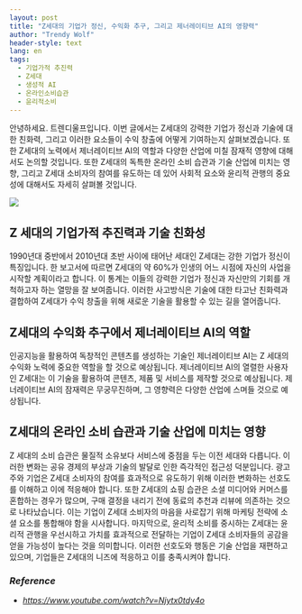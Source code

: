 ```yaml
---
layout: post
title: "Z세대의 기업가 정신, 수익화 추구, 그리고 제너레이티브 AI의 영향력"
author: "Trendy Wolf"
header-style: text
lang: en
tags:
  - 기업가적 추진력
  - Z세대
  - 생성적 AI
  - 온라인소비습관
  - 윤리적소비
---
```


안녕하세요. 트렌디울프입니다. 이번 글에서는 Z세대의 강력한 기업가 정신과 기술에 대한 친화력, 그리고 이러한 요소들이 수익 창출에 어떻게 기여하는지 살펴보겠습니다. 또한 Z세대의 노력에서 제너레이티브 AI의 역할과 다양한 산업에 미칠 잠재적 영향에 대해서도 논의할 것입니다. 또한 Z세대의 독특한 온라인 소비 습관과 기술 산업에 미치는 영향, 그리고 Z세대 소비자의 참여를 유도하는 데 있어 사회적 요소와 윤리적 관행의 중요성에 대해서도 자세히 살펴볼 것입니다.

<img
    src="https://i.ytimg.com/vi/Njytx0tdy4o/hqdefault.jpg"
/>


## Z 세대의 기업가적 추진력과 기술 친화성
1990년대 중반에서 2010년대 초반 사이에 태어난 세대인 Z세대는 강한 기업가 정신이 특징입니다. 한 보고서에 따르면 Z세대의 약 60%가 인생의 어느 시점에 자신의 사업을 시작할 계획이라고 합니다. 이 통계는 이들의 강력한 기업가 정신과 자신만의 기회를 개척하고자 하는 열망을 잘 보여줍니다. 이러한 사고방식은 기술에 대한 타고난 친화력과 결합하여 Z세대가 수익 창출을 위해 새로운 기술을 활용할 수 있는 길을 열어줍니다.

## Z세대의 수익화 추구에서 제너레이티브 AI의 역할
인공지능을 활용하여 독창적인 콘텐츠를 생성하는 기술인 제너레이티브 AI는 Z 세대의 수익화 노력에 중요한 역할을 할 것으로 예상됩니다. 제너레이티브 AI의 열렬한 사용자인 Z세대는 이 기술을 활용하여 콘텐츠, 제품 및 서비스를 제작할 것으로 예상됩니다. 제너레이티브 AI의 잠재력은 무궁무진하며, 그 영향력은 다양한 산업에 스며들 것으로 예상됩니다.

## Z세대의 온라인 소비 습관과 기술 산업에 미치는 영향
Z 세대의 소비 습관은 물질적 소유보다 서비스에 중점을 두는 이전 세대와 다릅니다. 이러한 변화는 공유 경제의 부상과 기술의 발달로 인한 즉각적인 접근성 덕분입니다. 광고주와 기업은 Z세대 소비자의 참여를 효과적으로 유도하기 위해 이러한 변화하는 선호도를 이해하고 이에 적응해야 합니다. 또한 Z세대의 쇼핑 습관은 소셜 미디어와 커머스를 혼합하는 경우가 많으며, 구매 결정을 내리기 전에 동료의 추천과 리뷰에 의존하는 것으로 나타났습니다. 이는 기업이 Z세대 소비자의 마음을 사로잡기 위해 마케팅 전략에 소셜 요소를 통합해야 함을 시사합니다. 마지막으로, 윤리적 소비를 중시하는 Z세대는 윤리적 관행을 우선시하고 가치를 효과적으로 전달하는 기업이 Z세대 소비자들의 공감을 얻을 가능성이 높다는 것을 의미합니다. 이러한 선호도와 행동은 기술 산업을 재편하고 있으며, 기업들은 Z세대의 니즈에 적응하고 이를 충족시켜야 합니다.


### _Reference_
- _https://www.youtube.com/watch?v=Njytx0tdy4o_

